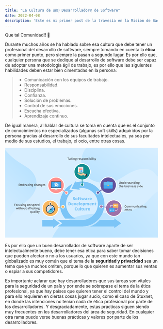 ```yaml
---
title: "La Cultura de un@ Desarrollador@ de Software"
date: 2022-04-08
description: 'Este es mi primer post de la travesía en la Misión de Backend con Node JS de Launch X. Estaré hablando de la cultura en el desarrollo de software.'
---
```


Que tal Comunidad!! 🚀

Durante muchos años se ha hablado sobre esa cultura que debe tener un profesional del desarrollo de software, siempre tomando en cuenta la **ética** como primer punto, pero siempre la pasan a segundo lugar. Es por ello que, cualquier persona que se dedique al desarrollo de software debe ser capaz de adoptar una metodología ágil de trabajo, es por ello que las siguientes habilidades deben estar bien cimentadas en la persona:

> - Comunicación con los equipos de trabajo.
> - Responsabilidad.
> - Disciplina.
> - Confianza.
> - Solución de problemas.
> - Control de sus emociones.
> - Escucha efectiva.
> - Aprendizaje continuo.

De igual manera, al hablar de cultura se toma en cuenta que es el conjunto de conocimientos no especializados (algunas soft skills) adquiridos por la persona gracias al desarrollo de sus facultades intelectuales, ya sea por medio de sus estudios, el trabajo, el ocio, entre otras cosas.

![culture](https://github.com/CristopherA96/my_launchx_blog/blob/4486e9bb4c49af8984ee6af74b6bfab1781d421d/content/images/culture.png)

Es por ello que un buen desarrollador de software aparte de ser intelectualmente bueno, debe tener esa ética para saber tomar decisiones que pueden afectar o no a los usuarios, ya que con este mundo tan globalizado es muy común que el tema de la **seguridad y privacidad** sea un tema que ya muchos omiten, porque lo que quieren es aumentar sus ventas o espiar a sus competidores.

Es importante aclarar que hay desarrolladores que sus tareas son vitales para la seguridad de un país y por ende se sobrepase el tema de la ética profesional, ya que hay países que quieren tener el control del mundo y para ello requieren en ciertas cosas jugar sucio, como el caso de Stuxnet, en donde las intenciones no tenían nada de ética profesional por parte de los desarrolladores. Y desgraciadamente, estas prácticas siguen siendo muy frecuentes en los desarrolladores del área de seguridad. En cualquier otra rama puede verse buenas prácticas y valores por parte de los desarrolladores.


